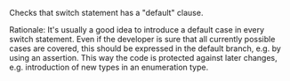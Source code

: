 Checks that switch statement has a "default" clause.

Rationale: It's usually a good idea to introduce a default case in
every switch statement. Even if the developer is sure that all
currently possible cases are covered, this should be expressed in
the default branch, e.g. by using an assertion. This way the code is
protected against later changes, e.g. introduction of new types in an
enumeration type.

